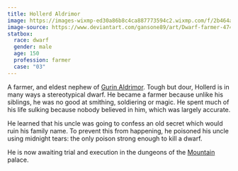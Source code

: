 ```yaml
---
title: Hollerd Aldrimor
image: https://images-wixmp-ed30a86b8c4ca887773594c2.wixmp.com/f/2b464ae9-bbde-42a4-b043-47d23dfc9953/d7uj4kg-0db93ec0-f0cf-4525-8ae6-7475f544a0c0.png/v1/fill/w_1024,h_1132,strp/dwarf_farmer_by_gansone89_d7uj4kg-fullview.png?token=eyJ0eXAiOiJKV1QiLCJhbGciOiJIUzI1NiJ9.eyJzdWIiOiJ1cm46YXBwOjdlMGQxODg5ODIyNjQzNzNhNWYwZDQxNWVhMGQyNmUwIiwiaXNzIjoidXJuOmFwcDo3ZTBkMTg4OTgyMjY0MzczYTVmMGQ0MTVlYTBkMjZlMCIsIm9iaiI6W1t7ImhlaWdodCI6Ijw9MTEzMiIsInBhdGgiOiJcL2ZcLzJiNDY0YWU5LWJiZGUtNDJhNC1iMDQzLTQ3ZDIzZGZjOTk1M1wvZDd1ajRrZy0wZGI5M2VjMC1mMGNmLTQ1MjUtOGFlNi03NDc1ZjU0NGEwYzAucG5nIiwid2lkdGgiOiI8PTEwMjQifV1dLCJhdWQiOlsidXJuOnNlcnZpY2U6aW1hZ2Uub3BlcmF0aW9ucyJdfQ.tXSp4K3W-QH_3Kx2OTUVSK7dGEOsxeB5lNFPD6jDgPE
image-source: https://www.deviantart.com/gansone89/art/Dwarf-farmer-474544096
statbox:
  race: dwarf
  gender: male
  age: 150
  profession: farmer
  case: "03"
---
```


A farmer, and eldest nephew of [Gurin Aldrimor](gurin-aldrimor). Tough but dour, Hollerd is in many ways a stereotypical dwarf. He became a farmer because unlike his siblings, he was no good at smithing, soldiering or magic. He spent much of his life sulking because nobody believed in him, which was largely accurate.

He learned that his uncle was going to confess an old secret which would ruin his family name. To prevent this from happening, he poisoned his uncle using midnight tears: the only poison strong enough to kill a dwarf.

He is now awaiting trial and execution in the dungeons of the [Mountain](../locales/mountain) palace.
